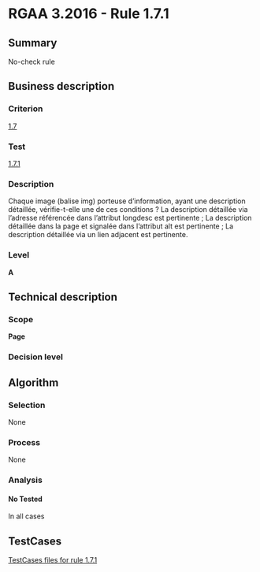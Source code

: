 # RGAA 3.2016 - Rule 1.7.1

## Summary
No-check rule


## Business description

### Criterion
[1.7](http://references.modernisation.gouv.fr/rgaa-accessibilite/criteres.html#crit-1-7)

### Test
[1.7.1](http://references.modernisation.gouv.fr/rgaa-accessibilite/criteres.html#test-1-7-1)

### Description
Chaque image (balise img) porteuse d’information, ayant une description détaillée, vérifie-t-elle une de ces conditions ? La description détaillée via l’adresse référencée dans l’attribut longdesc est pertinente ; La description détaillée dans la page et signalée dans l’attribut alt est pertinente ; La description détaillée via un lien adjacent est pertinente.

### Level
**A**


## Technical description

### Scope
**Page**

### Decision level


## Algorithm

### Selection
None

### Process
None

### Analysis

#### No Tested
In all cases


##  TestCases

[TestCases files for rule 1.7.1](https://github.com/Asqatasun/Asqatasun/tree/RGAA_3.2016/rules/rules-rgaa3.2016/src/test/resources/testcases/rgaa32016/Rgaa32016Rule010701/)


